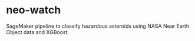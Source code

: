 # neo-watch
SageMaker pipeline to classify hazardous asteroids using NASA Near Earth Object data and XGBoost.
